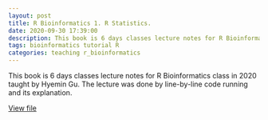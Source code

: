 ```yaml
---
layout: post
title: R Bioinformatics 1. R Statistics.
date: 2020-09-30 17:39:00
description: This book is 6 days classes lecture notes for R Bioinformatics class in 2020 taught by Hyemin Gu. The lecture was done by line-by-line code running and its explanation.
tags: bioinformatics tutorial R
categories: teaching r_bioinformatics
---
```

This book is 6 days classes lecture notes for R Bioinformatics class in 2020 taught by Hyemin Gu. The lecture was done by line-by-line code running and its explanation.

[View file](/assets/pdf/r_statistics.pdf)
